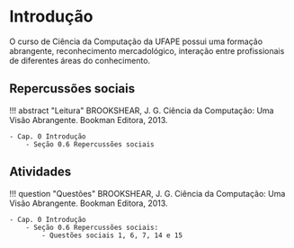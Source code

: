 

# Introdução

O curso de Ciência da Computação da UFAPE possui uma formação abrangente, reconhecimento mercadológico, interação entre profissionais de diferentes áreas do conhecimento.

## Repercussões sociais

!!! abstract "Leitura"
    BROOKSHEAR, J. G. Ciência da Computação: Uma Visão Abrangente. Bookman Editora, 2013.
    
    - Cap. 0 Introdução
        - Seção 0.6 Repercussões sociais

## Atividades

!!! question "Questões"
    BROOKSHEAR, J. G. Ciência da Computação: Uma Visão Abrangente. Bookman Editora, 2013.
    
    - Cap. 0 Introdução
        - Seção 0.6 Repercussões sociais:
            - Questões sociais 1, 6, 7, 14 e 15

